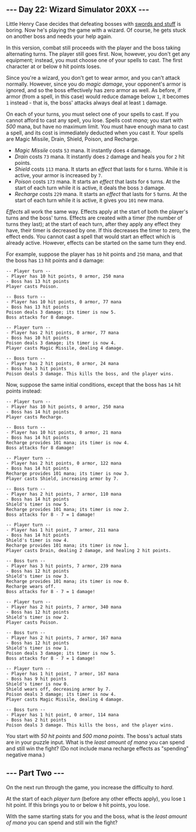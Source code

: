 ## --- Day 22: Wizard Simulator 20XX ---

Little Henry Case decides that defeating bosses with [swords and stuff](21) is boring. Now he's playing the game with a <span title="Being a !@#$% Sorcerer.">wizard</span>. Of course, he gets stuck on another boss and needs your help again.

In this version, combat still proceeds with the player and the boss taking alternating turns. The player still goes first. Now, however, you don't get any equipment; instead, you must choose one of your spells to cast. The first character at or below `` 0 `` hit points loses.

Since you're a wizard, you don't get to wear armor, and you can't attack normally. However, since you do _magic damage_, your opponent's armor is ignored, and so the boss effectively has zero armor as well. As before, if armor (from a spell, in this case) would reduce damage below `` 1 ``, it becomes `` 1 `` instead - that is, the boss' attacks always deal at least `` 1 `` damage.

On each of your turns, you must select one of your spells to cast. If you cannot afford to cast any spell, you lose. Spells cost _mana_; you start with _500_ mana, but have no maximum limit. You must have enough mana to cast a spell, and its cost is immediately deducted when you cast it. Your spells are Magic Missile, Drain, Shield, Poison, and Recharge.

*   _Magic Missile_ costs `` 53 `` mana. It instantly does `` 4 `` damage.
*   _Drain_ costs `` 73 `` mana. It instantly does `` 2 `` damage and heals you for `` 2 `` hit points.
*   _Shield_ costs `` 113 `` mana. It starts an _effect_ that lasts for `` 6 `` turns. While it is active, your armor is increased by `` 7 ``.
*   _Poison_ costs `` 173 `` mana. It starts an _effect_ that lasts for `` 6 `` turns. At the start of each turn while it is active, it deals the boss `` 3 `` damage.
*   _Recharge_ costs `` 229 `` mana. It starts an _effect_ that lasts for `` 5 `` turns. At the start of each turn while it is active, it gives you `` 101 `` new mana.

_Effects_ all work the same way. Effects apply at the start of both the player's turns and the boss' turns. Effects are created with a timer (the number of turns they last); at the start of each turn, after they apply any effect they have, their timer is decreased by one. If this decreases the timer to zero, the effect ends. You cannot cast a spell that would start an effect which is already active. However, effects can be started on the same turn they end.

For example, suppose the player has `` 10 `` hit points and `` 250 `` mana, and that the boss has `` 13 `` hit points and `` 8 `` damage:

    -- Player turn --
    - Player has 10 hit points, 0 armor, 250 mana
    - Boss has 13 hit points
    Player casts Poison.
    
    -- Boss turn --
    - Player has 10 hit points, 0 armor, 77 mana
    - Boss has 13 hit points
    Poison deals 3 damage; its timer is now 5.
    Boss attacks for 8 damage.
    
    -- Player turn --
    - Player has 2 hit points, 0 armor, 77 mana
    - Boss has 10 hit points
    Poison deals 3 damage; its timer is now 4.
    Player casts Magic Missile, dealing 4 damage.
    
    -- Boss turn --
    - Player has 2 hit points, 0 armor, 24 mana
    - Boss has 3 hit points
    Poison deals 3 damage. This kills the boss, and the player wins.

Now, suppose the same initial conditions, except that the boss has `` 14 `` hit points instead:

    -- Player turn --
    - Player has 10 hit points, 0 armor, 250 mana
    - Boss has 14 hit points
    Player casts Recharge.
    
    -- Boss turn --
    - Player has 10 hit points, 0 armor, 21 mana
    - Boss has 14 hit points
    Recharge provides 101 mana; its timer is now 4.
    Boss attacks for 8 damage!
    
    -- Player turn --
    - Player has 2 hit points, 0 armor, 122 mana
    - Boss has 14 hit points
    Recharge provides 101 mana; its timer is now 3.
    Player casts Shield, increasing armor by 7.
    
    -- Boss turn --
    - Player has 2 hit points, 7 armor, 110 mana
    - Boss has 14 hit points
    Shield's timer is now 5.
    Recharge provides 101 mana; its timer is now 2.
    Boss attacks for 8 - 7 = 1 damage!
    
    -- Player turn --
    - Player has 1 hit point, 7 armor, 211 mana
    - Boss has 14 hit points
    Shield's timer is now 4.
    Recharge provides 101 mana; its timer is now 1.
    Player casts Drain, dealing 2 damage, and healing 2 hit points.
    
    -- Boss turn --
    - Player has 3 hit points, 7 armor, 239 mana
    - Boss has 12 hit points
    Shield's timer is now 3.
    Recharge provides 101 mana; its timer is now 0.
    Recharge wears off.
    Boss attacks for 8 - 7 = 1 damage!
    
    -- Player turn --
    - Player has 2 hit points, 7 armor, 340 mana
    - Boss has 12 hit points
    Shield's timer is now 2.
    Player casts Poison.
    
    -- Boss turn --
    - Player has 2 hit points, 7 armor, 167 mana
    - Boss has 12 hit points
    Shield's timer is now 1.
    Poison deals 3 damage; its timer is now 5.
    Boss attacks for 8 - 7 = 1 damage!
    
    -- Player turn --
    - Player has 1 hit point, 7 armor, 167 mana
    - Boss has 9 hit points
    Shield's timer is now 0.
    Shield wears off, decreasing armor by 7.
    Poison deals 3 damage; its timer is now 4.
    Player casts Magic Missile, dealing 4 damage.
    
    -- Boss turn --
    - Player has 1 hit point, 0 armor, 114 mana
    - Boss has 2 hit points
    Poison deals 3 damage. This kills the boss, and the player wins.

You start with _50 hit points_ and _500 mana points_. The boss's actual stats are in your puzzle input. What is the _least amount of mana_ you can spend and still win the fight? (Do not include mana recharge effects as "spending" negative mana.)

## --- Part Two ---

On the next run through the game, you increase the difficulty to _hard_.

At the start of each _player turn_ (before any other effects apply), you lose `` 1 `` hit point. If this brings you to or below `` 0 `` hit points, you lose.

With the same starting stats for you and the boss, what is the _least amount of mana_ you can spend and still win the fight?